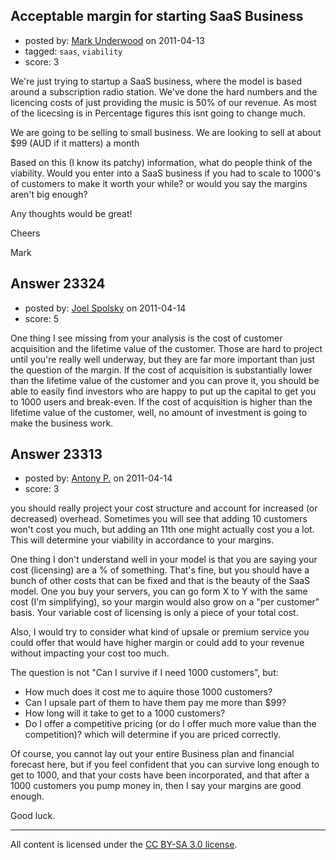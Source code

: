 ## Acceptable margin for starting SaaS Business

- posted by: [Mark Underwood](https://stackexchange.com/users/-1/9349-mark-underwood) on 2011-04-13
- tagged: `saas`, `viability`
- score: 3

We're just trying to startup a SaaS business, where the model is based around a subscription radio station. We've done the hard numbers and the licencing costs of just providing the music is 50% of our revenue. As most of the licecsing is in Percentage figures this isnt going to change much. 

We are going to be selling to small business. We are looking to sell at about $99 (AUD if it matters) a month

Based on this (I know its patchy) information, what do people think of the viability. Would you enter into a SaaS business if you had to scale to 1000's of customers to make it worth your while? or would you say the margins aren't big enough?

Any thoughts would be great!

Cheers

Mark


## Answer 23324

- posted by: [Joel Spolsky](https://stackexchange.com/users/-1/4335-joel-spolsky) on 2011-04-14
- score: 5

One thing I see missing from your analysis is the cost of customer acquisition and the lifetime value of the customer. Those are hard to project until you're really well underway, but they are far more important than just the question of the margin. If the cost of acquisition is substantially lower than the lifetime value of the customer and you can prove it, you should be able to easily find investors who are happy to put up the capital to get you to 1000 users and break-even. If the cost of acquisition is higher than the lifetime value of the customer, well, no amount of investment is going to make the business work.


## Answer 23313

- posted by: [Antony P.](https://stackexchange.com/users/-1/7812-antony-p) on 2011-04-14
- score: 3

you should really project your cost structure and account for increased (or decreased) overhead. Sometimes you will see that adding 10 customers won't cost you much, but adding an 11th one might actually cost you a lot. This will determine your viability in accordance to your margins.

One thing I don't understand well in your model is that you are saying your cost (licensing) are a % of something. That's fine, but you should have a bunch of other costs that can be fixed and that is the beauty of the SaaS model. One you buy your servers, you can go form X to Y with the same cost (I'm simplifying), so your margin would also grow on a "per customer" basis. Your variable cost of licensing is only a piece of your total cost.

Also, I would try to consider what kind of upsale or premium service you could offer that would have higher margin or could add to your revenue without impacting your cost too much.

The question is not "Can I survive if I need 1000 customers", but:

 - How much does it cost me to aquire those 1000 customers?
 - Can I upsale part of them to have them pay me more than $99?
 - How long will it take to get to a 1000 customers?
 - Do I offer a competitive pricing (or do I offer much more value than the competition)? which will determine if you are priced correctly.

Of course, you cannot lay out your entire Business plan and financial forecast here, but if you feel confident that you can survive long enough to get to 1000, and that your costs have been incorporated, and that after a 1000 customers you pump money in, then I say your margins are good enough.

Good luck.



---

All content is licensed under the [CC BY-SA 3.0 license](https://creativecommons.org/licenses/by-sa/3.0/).
